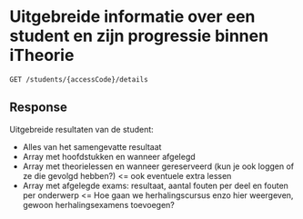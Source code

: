 # Uitgebreide informatie over een student en zijn progressie binnen iTheorie

```apacheconf
GET /students/{accessCode}/details
```

## Response

Uitgebreide resultaten van de student:
- Alles van het samengevatte resultaat
- Array met hoofdstukken en wanneer afgelegd
- Array met theorielessen en wanneer gereserveerd (kun je ook loggen of ze die
  gevolgd hebben?) <= ook eventuele extra lessen
- Array met afgelegde exams: resultaat, aantal fouten per deel en fouten per
  onderwerp <= Hoe gaan we herhalingscursus enzo hier weergeven, gewoon
  herhalingsexamens toevoegen?
